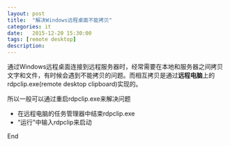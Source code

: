 ```yaml
---
layout: post
title:  "解决Windows远程桌面不能拷贝"
categories: it
date:   2015-12-20 15:30:00
tags: [remote desktop]
description: 
---
```


通过Windows远程桌面连接到远程服务器时，经常需要在本地和服务器之间拷贝文字和文件，有时候会遇到不能拷贝的问题。而相互拷贝是通过**远程电脑**上的rdpclip.exe(remote desktop clipboard)实现的。

<!--more-->

所以一般可以通过重启rdpclip.exe来解决问题

* 在远程电脑的任务管理器中结束rdpclip.exe
* “运行”中输入rdpclip来启动

End
